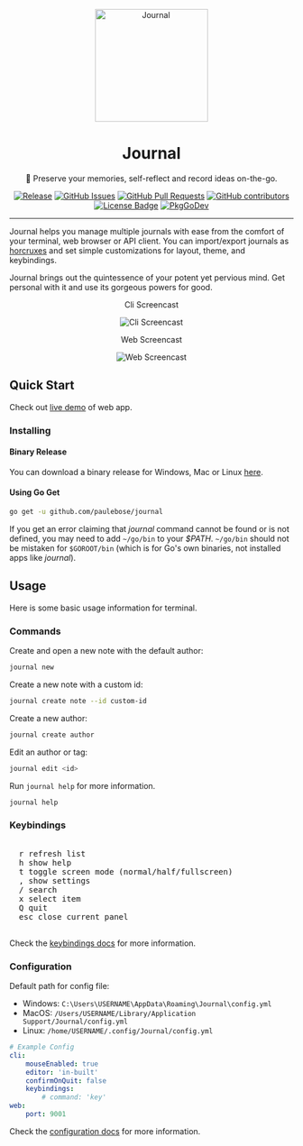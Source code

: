 <p align="center">
 <img src="https://upload.wikimedia.org/wikipedia/commons/6/63/Journal_Icon.svg" height=200 alt="Journal"/>
</p>

<h1 align="center">Journal</h1>
<p align="center">📔 Preserve your memories, self-reflect and record ideas on-the-go.</p>

<div align="center">

[![Release][release-badge]][release-link]
[![GitHub Issues][gh-issues-badge]][gh-issues-link]
[![GitHub Pull Requests][gh-pulls-badge]][gh-pulls-link]
[![GitHub contributors][gh-contributors-badge]][gh-contributors-link]
[![License Badge][license-badge]][license-link]
[![PkgGoDev][pkg-godev-badge]][pkg-godev-link]

</div>

---

Journal helps you manage multiple journals with ease from the comfort of your terminal, web browser or API client.
You can import/export journals as [horcruxes](https://en.wikipedia.org/wiki/Magical_objects_in_Harry_Potter#Horcruxes) and set simple customizations for layout, theme, and keybindings.

Journal brings out the quintessence of your potent yet pervious mind.
Get personal with it and use its gorgeous powers for good.

<!-- @todo: create screencasts for cli & web -->

<div align="center">

Cli Screencast

<!-- ![Cli Screencast](/resources/cli-demo.gif "-gifcontrol-mode=click;") -->

![Cli Screencast](https://media.giphy.com/media/jRlP4zbERYW5HoCLvX/giphy.gif '-gifcontrol-mode=click;')

Web Screencast

<!-- ![Web Screencast](/resources/web-demo.gif "-gifcontrol-mode=click;") -->

![Web Screencast](https://media.giphy.com/media/IwTWTsUzmIicM/giphy.gif '-gifcontrol-mode=click;')

</div>

## Quick Start <a name="quick-start"></a>

<!-- @todo: upload live demo; edit live-demo-link -->

Check out [live demo][live-demo-link] of web app.

### Installing

#### Binary Release

You can download a binary release for Windows, Mac or Linux [here][release-link].

#### Using Go Get

```sh
go get -u github.com/paulebose/journal
```

If you get an error claiming that _journal_ command cannot be found or is not defined, you
may need to add `~/go/bin` to your _\$PATH_. `~/go/bin` should not be mistaken for `$GOROOT/bin` (which is for Go's own binaries,
not installed apps like _journal_).

## Usage <a name="usage"></a>

Here is some basic usage information for terminal.

### Commands

Create and open a new note with the default author:

```sh
journal new
```

Create a new note with a custom id:

```sh
journal create note --id custom-id
```

Create a new author:

```sh
journal create author
```

Edit an author or tag:

```sh
journal edit <id>
```

Run `journal help` for more information.

```sh
journal help
```

### Keybindings

<pre>

  <kbd>r</kbd> refresh list
  <kbd>h</kbd> show help
  <kbd>t</kbd> toggle screen mode (normal/half/fullscreen)
  <kbd>,</kbd> show settings
  <kbd>/</kbd> search
  <kbd>x</kbd> select item
  <kbd>Q</kbd> quit
  <kbd>esc</kbd> close current panel

</pre>

Check the [keybindings docs](/keybindings.md) for more information.

### Configuration

Default path for config file:

-   Windows: `C:\Users\USERNAME\AppData\Roaming\Journal\config.yml`
-   MacOS: `/Users/USERNAME/Library/Application Support/Journal/config.yml`
-   Linux: `/home/USERNAME/.config/Journal/config.yml`

```yaml
# Example Config
cli:
    mouseEnabled: true
    editor: 'in-built'
    confirmOnQuit: false
    keybindings:
        # command: 'key'
web:
    port: 9001
```

Check the [configuration docs](/config.md) for more information.

[license-badge]: https://img.shields.io/github/license/paulebose/journal
[license-link]: LICENSE.md
[live-demo-link]: https://example.org
[pkg-godev-badge]: https://pkg.go.dev/badge/github.com/PaulEbose/journal
[pkg-godev-link]: https://pkg.go.dev/github.com/PaulEbose/journal
[gh-contributors-badge]: https://img.shields.io/github/contributors/paulebose/journal
[gh-contributors-link]: https://github.com/PaulEbose/journal/graphs/contributors
[gh-issues-badge]: https://img.shields.io/github/issues/paulebose/journal
[gh-issues-link]: https://github.com/paulebose/journal/issues
[gh-pulls-badge]: https://img.shields.io/github/issues-pr/paulebose/journal
[gh-pulls-link]: https://github.com/paulebose/journal/pulls
[release-badge]: https://img.shields.io/github/v/release/PaulEbose/journal?sort=semver
[release-link]: https://github.com/PaulEbose/journal/releases
